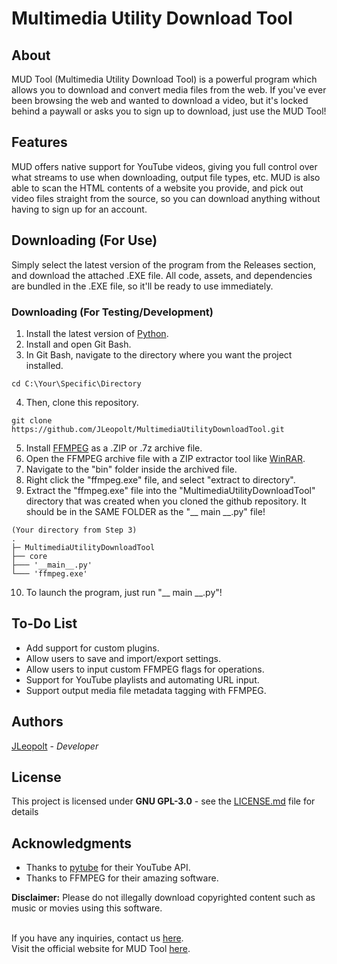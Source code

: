 # Multimedia Utility Download Tool

## About
MUD Tool (Multimedia Utility Download Tool) is a powerful program which allows you to download and convert media files from the web. If you've ever been browsing the web and wanted to download a video, but it's locked behind a paywall or asks you to sign up to download, just use the MUD Tool!

## Features
MUD offers native support for YouTube videos, giving you full control over what streams to use when downloading, output file types, etc. MUD is also able to scan the HTML contents of a website you provide, and pick out video files straight from the source, so you can download anything without having to sign up for an account.

## Downloading (For Use)
Simply select the latest version of the program from the Releases section, and download the attached .EXE file.
All code, assets, and dependencies are bundled in the .EXE file, so it'll be ready to use immediately.

### Downloading (For Testing/Development)
1. Install the latest version of <a href="https://www.python.org/downloads/">Python</a>. <br>
2. Install and open Git Bash. <br>
3. In Git Bash, navigate to the directory where you want the project installed.
```
cd C:\Your\Specific\Directory
```
4. Then, clone this repository.
```
git clone https://github.com/JLeopolt/MultimediaUtilityDownloadTool.git
```
5. Install <a href="https://ffmpeg.org/download.html">FFMPEG</a> as a .ZIP or .7z archive file. <br>
6. Open the FFMPEG archive file with a ZIP extractor tool like <a href="https://www.win-rar.com/start.html?&L=0">WinRAR</a>. <br>
7. Navigate to the "bin" folder inside the archived file. <br>
8. Right click the "ffmpeg.exe" file, and select "extract to directory". <br>
9. Extract the "ffmpeg.exe" file into the "MultimediaUtilityDownloadTool" directory that was created when you cloned the github repository. 
It should be in the SAME FOLDER as the "__ main __.py" file!
```
(Your directory from Step 3)
. 
├─ MultimediaUtilityDownloadTool
├── core
├─── '__main__.py'
└─── 'ffmpeg.exe'
```
10. To launch the program, just run "__ main __.py"!

## To-Do List
* Add support for custom plugins.
* Allow users to save and import/export settings.
* Allow users to input custom FFMPEG flags for operations.
* Support for YouTube playlists and automating URL input.
* Support output media file metadata tagging with FFMPEG.

## Authors
[JLeopolt](https://github.com/JLeopolt) - *Developer*

## License
This project is licensed under **GNU GPL-3.0** - see the [LICENSE.md](LICENSE.md) file for details

## Acknowledgments
* Thanks to [pytube](https://github.com/pytube/pytube) for their YouTube API.
* Thanks to FFMPEG for their amazing software.

<b>Disclaimer:</b>
Please do not illegally download copyrighted content such as music or movies using this software.

<br>
If you have any inquiries, contact us <a href="https://www.pyroneon.ml/contact-us/email">here</a>.<br>
Visit the official website for MUD Tool <a href="https://www.pyroneon.ml/mudtool">here</a>.<br>
